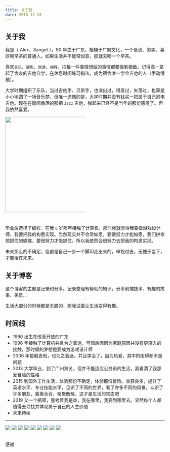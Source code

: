 ```yaml
---
title: 关于我
date: 2018-11-26
---
```


## 关于我

我是（ Alex、Sanget ），90 年生于广东，根植于广府文化，一个低调、务实、喜欢喝早茶的普通人。如果生活并不能常如意，那就去喝一个早茶。

喜欢`音乐`、`摄影`、`旅游`、`编程`。把每一件事情想做的事情都要做到极致。记得高一拿起了舍友的吉他自学，在休息时间练习指法，成为宿舍唯一学会吉他的人（手动滑稽）。

大学时期组织了乐队，当过吉他手、贝斯手，也演出过，得意过，失落过，也算是小小地圆了一场音乐梦。但唯一遗憾的是，大学时期并没有钱买一把属于自己的电吉他。现在在房间角落的那把 `Jazz` 吉他，弹起来已经不是当年的那份感觉了。但我依然喜爱。

<escape>
  <img style="width: 300px; max-width: 50%; margin: 0 0 25px;" src="/assets/images/other/guitar.jpg" />
</escape>

毕业后选择了编程，在我 `6` 岁那年接触了计算机，那时候就觉得我要做游戏设计师，我要把我的构思实现。当然现实并不会常如愿，要很努力才能如愿，我们拼命想抓住的蝴蝶，要很努力才能抓住。所以我依然会很努力去把我的构思实现。

未来那么的不确定，但都是自己一步一个脚印走出来的，审视过去，无愧于当下，才能活在未来。

## 关于博客

这个博客的主题是记录和分享。记录整理有帮助的知识，分享前端技术、有趣的故事、美景...

生活大部分的时候都是无趣的，那我试着让生活变得有趣。

## 时间线

- 1990 出生在改革开放的广东
- 1996 年接触了计算机并且为之着迷，可惜后面因为家庭原因并没有更深入的接触，那时候的梦想是要成为游戏设计师
- 2006 年接触吉他，也为之着迷，并且学会了，因为热爱，其中的阻碍都不是问题
- 2013 大学毕业，到了广州海关，但并不能适应公务员的生活，我看清了我那爱冒险的性格
- 2015 到国外工作生活，体验那份不确定，体验那份冒险。收获良多，提升了英语水平、专业技能水平，见识了不同的世界，看了许多不同的风景，认识了许多朋友，离离合合，聚聚散散，这才是生活的常态吧
- 2019 又一个瓶颈，思考着我是谁，我在哪里，我要到哪里去。显然每个人都值得去寻找并体现属于自己的人生价值
- 未来待续

-----------

<escape>
  <div class="photoset-grid" data-layout="333">
    <img src="/assets/images/me/1.jpg">
    <img src="/assets/images/me/2.jpg">
    <img src="/assets/images/me/3.jpg">
    <img src="/assets/images/me/4.jpg">
    <img src="/assets/images/me/5.jpg">
    <img src="/assets/images/me/6.jpg">
    <img src="/assets/images/me/7.jpg">
    <img src="/assets/images/me/8.jpg">
    <img src="/assets/images/me/9.jpg">
  </div>
  <br />
</escape>

感谢

